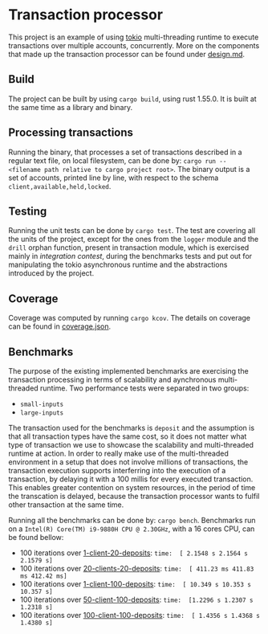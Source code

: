 # Transaction processor

This project is an example of using [tokio](https://github.com/tokio-rs/tokio) 
multi-threading runtime to execute transactions over multiple accounts, 
concurrently. More on the components that made up the transaction processor can
be found under [design.md](docs/design.md).

## Build

The project can be built by using `cargo build`, using rust 1.55.0. It is built
at the same time as a library and binary.

## Processing transactions

Running the binary, that processes a set of transactions described in a regular 
text file, on local filesystem, can be done by: 
`cargo run -- <filename path relative to cargo project root>`. The binary
output is a set of accounts, printed line by line, with respect to the schema
`client,available,held,locked`.

## Testing

Running the unit tests can be done by `cargo test`. The test are covering all
the units of the project, except for the ones from the `logger` module and the 
`drill` orphan function, present in transaction module, which is exercised 
mainly in *integration contest*, during the benchmarks tests and put out for
manipulating the tokio asynchronous runtime and the abstractions introduced by
the project.

## Coverage

Coverage was computed by running `cargo kcov`. The details on coverage can be
found in [coverage.json](coverage.json).

## Benchmarks

The purpose of the existing implemented benchmarks are exercising the
transaction processing in terms of scalability and aynchronous multi-threaded
runtime. Two performance tests were separated in two groups:
* `small-inputs`
* `large-inputs`

The transaction used for the benchmarks is `deposit` and the assumption is that 
all transaction types have the same cost, so it does not matter what type of 
transaction we use to showcase the scalability and multi-threaded runtime at 
action. In order to really make use of the multi-threaded environment in a 
setup that does not involve millions of transactions, the transaction execution 
supports interferring into the execution of a transaction, by delaying it with
a 100 millis for every executed transaction. This enables greater contention
on system resources, in the period of time the transcation is delayed, because
the transaction processor wants to fulfil other transaction at the same time.

Running all the benchmarks can be done by: `cargo bench`. Benchmarks run on a
`Intel(R) Core(TM) i9-9880H CPU @ 2.30GHz`, with a 16 cores CPU, can be found
bellow:

* 100 iterations over [1-client-20-deposits](benches/1-client-20-deposits.in):
    `time:  [ 2.1548 s 2.1564 s 2.1579 s]` 
* 100 iterations over [20-clients-20-deposits](benches/20-clients-20-deposits.in):
    `time:  [ 411.23 ms 411.83 ms 412.42 ms]`
* 100 iterations over [1-client-100-deposits](benches/1-client-1000-deposits.in):
    `time:  [ 10.349 s 10.353 s 10.357 s]`
* 100 iterations over [50-client-100-deposits](benches/50-clients-100-deposits.in):
    `time:  [1.2296 s 1.2307 s 1.2318 s]`
* 100 iterations over [100-client-100-deposits](benches/50-clients-100-deposits.in):
    `time:  [ 1.4356 s 1.4368 s 1.4380 s]`
